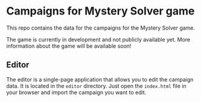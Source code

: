 # Campaigns for Mystery Solver game

This repo contains the data for the campaigns for the Mystery Solver game.

The game is currently in development and not publicly available yet. More information about the game will be available soon!

## Editor

The editor is a single-page application that allows you to edit the campaign data. It is located in the `editor` directory. Just open the `index.html` file in your browser and import the campaign you want to edit.
